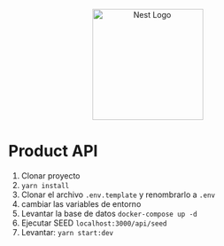 <p align="center">
  <a href="http://nestjs.com/" target="blank"><img src="https://nestjs.com/img/logo-small.svg" width="200" alt="Nest Logo" /></a>
</p>


# Product API

1. Clonar proyecto
2. `yarn install`
3. Clonar el archivo `.env.template` y renombrarlo a `.env`
4. cambiar las variables de entorno
5. Levantar la base de datos
   `docker-compose up -d`
6. Ejecutar SEED
   `localhost:3000/api/seed`
7. Levantar: `yarn start:dev`
